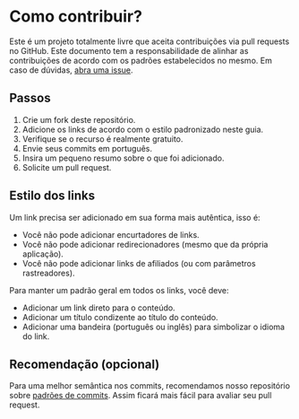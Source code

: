 # Como contribuir?

Este é um projeto totalmente livre que aceita contribuições via pull requests no GitHub. Este documento tem a responsabilidade de alinhar as contribuições de acordo com os padrões estabelecidos no mesmo. Em caso de dúvidas, [abra uma issue](https://github.com/ogabrielaugustto/recursos-gratuitos/issues/new).

## Passos

1. Crie um fork deste repositório.
2. Adicione os links de acordo com o estilo padronizado neste guia.
3. Verifique se o recurso é realmente gratuito.
4. Envie seus commits em português.
5. Insira um pequeno resumo sobre o que foi adicionado.
6. Solicite um pull request.

## Estilo dos links

Um link precisa ser adicionado em sua forma mais autêntica, isso é:

- Você não pode adicionar encurtadores de links.
- Você não pode adicionar redirecionadores (mesmo que da própria aplicação).
- Você não pode adicionar links de afiliados (ou com parâmetros rastreadores).

Para manter um padrão geral em todos os links, você deve:

- Adicionar um link direto para o conteúdo.
- Adicionar um título condizente ao título do conteúdo.
- Adicionar uma bandeira (português ou inglês) para simbolizar o idioma do link.

## Recomendação (opcional)

Para uma melhor semântica nos commits, recomendamos nosso repositório sobre [padrões de commits](https://github.com/ogabrielaugustto/padroes-de-commits). Assim ficará mais fácil para avaliar seu pull request.
